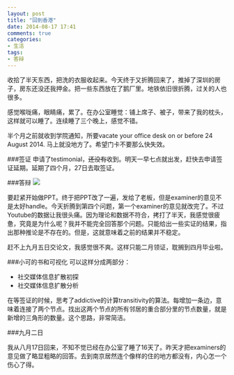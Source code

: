 ```yaml
---
layout: post
title: "回到香港"
date: 2014-08-17 17:41
comments: true
categories: 
- 生活
tags:
- 答辩
---
```



收拾了半天东西，把洗的衣服收起来。今天终于又折腾回来了，推掉了深圳的房子，房东还没还我押金。把一些东西放在了鹅厂里。地铁依旧很折腾，过关的人也很多。

感觉喉咙痛，眼睛痛，累了。在办公室睡觉：铺上席子、被子，带来了我的枕头，这样就可以睡了。连续睡了三个晚上，感觉不错。

半个月之前就收到学院通知，所要vacate your office desk on or before 24 August 2014. 马上就没地方了。希望门卡不要那么快失效。

###签证
申请了testimonial，~~还没有~~收到。明天一早七点就出发，赶快去申请签证延期。延期了四个月，27日去取签证。

###答辩
![](http://chengjun.qiniudn.com/phd040914s.gif)

要赶紧开始做PPT。终于把PPT改了一遍，发给了老板，但是examiner的意见不是太好handle。今天折腾到第四个问题，第一个examiner的意见就改完了。不过Youtube的数据让我很头痛。因为理论和数据不符合，拷打了半天，我感觉很疲惫，究竟是为什么呢？我并不能完全回答那个问题。只能给出一些实证的结果，指出那种推论是不存在的。但是，这就意味着之前的结果并不稳定。

赶不上九月五日交论文，我感觉很不爽。这样只能二月领证，耽搁到四月毕业啦。

###小可的书和可视化
可以这样分成两部分：

- 社交媒体信息扩散初探
- 社交媒体信息扩散分析

在等签证的时候，思考了addictive的计算transitivity的算法。每增加一条边，意味着连接了两个节点。找出这两个节点的所有邻居的重合部分里的节点数量，就是新增的三角形的数量。这个思路，非常简洁。

###九月二日

我从八月17日回来，不知不觉已经在办公室了睡了16天了。昨天才把examiners的意见做了略显粗略的回答。去到南京居然连个像样的住的地方都没有，内心怎一个伤心了得。




